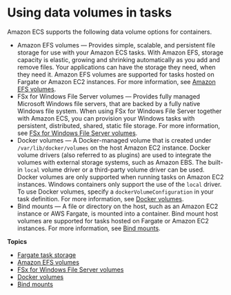 # Using data volumes in tasks<a name="using_data_volumes"></a>

Amazon ECS supports the following data volume options for containers\.
+ Amazon EFS volumes — Provides simple, scalable, and persistent file storage for use with your Amazon ECS tasks\. With Amazon EFS, storage capacity is elastic, growing and shrinking automatically as you add and remove files\. Your applications can have the storage they need, when they need it\. Amazon EFS volumes are supported for tasks hosted on Fargate or Amazon EC2 instances\. For more information, see [Amazon EFS volumes](efs-volumes.md)\.
+ FSx for Windows File Server volumes — Provides fully managed Microsoft Windows file servers, that are backed by a fully native Windows file system\. When using FSx for Windows File Server together with Amazon ECS, you can provision your Windows tasks with persistent, distributed, shared, static file storage\. For more information, see [FSx for Windows File Server volumes](wfsx-volumes.md)\.
+ Docker volumes — A Docker\-managed volume that is created under `/var/lib/docker/volumes` on the host Amazon EC2 instance\. Docker volume drivers \(also referred to as plugins\) are used to integrate the volumes with external storage systems, such as Amazon EBS\. The built\-in `local` volume driver or a third\-party volume driver can be used\. Docker volumes are only supported when running tasks on Amazon EC2 instances\. Windows containers only support the use of the `local` driver\. To use Docker volumes, specify a `dockerVolumeConfiguration` in your task definition\. For more information, see [Docker volumes](docker-volumes.md)\.
+ Bind mounts — A file or directory on the host, such as an Amazon EC2 instance or AWS Fargate, is mounted into a container\. Bind mount host volumes are supported for tasks hosted on Fargate or Amazon EC2 instances\. For more information, see [Bind mounts](bind-mounts.md)\.

**Topics**
+ [Fargate task storage](fargate-task-storage.md)
+ [Amazon EFS volumes](efs-volumes.md)
+ [FSx for Windows File Server volumes](wfsx-volumes.md)
+ [Docker volumes](docker-volumes.md)
+ [Bind mounts](bind-mounts.md)